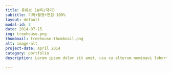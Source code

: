 ```yaml
---
title: 유튜브 (뷰티/재미)
subtitle: 기획+촬영+편집 100%
layout: default
modal-id: 3
date: 2014-07-15
img: treehouse.png
thumbnail: treehouse-thumbnail.png
alt: image-alt
project-date: April 2014
category: portfolio
description: Lorem ipsum dolor sit amet, usu cu alterum nominavi lobortis. At duo novum diceret. Tantas apeirian vix et, usu sanctus postulant inciderint ut, populo diceret necessitatibus in vim. Cu eum dicam feugiat noluisse.

---
```

